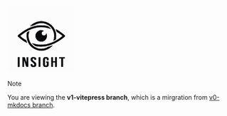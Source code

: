 <img src="src/public/logo.svg" width="150" alt="Blog Logo" />



> [!NOTE]
> You are viewing the **v1-vitepress branch**,
> which is a mirgration from [v0-mkdocs branch](https://github.com/shikijs/shiki/tree/v0). 
